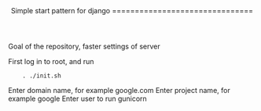 <header>
Simple start pattern for django
===============================
</header>

<main>
Goal of the repository, faster settings of server

First log in to root, and run 

```shell
    . ./init.sh
```

Enter domain name, for example google.com
Enter project name, for example google
Enter user to run gunicorn 
</main>